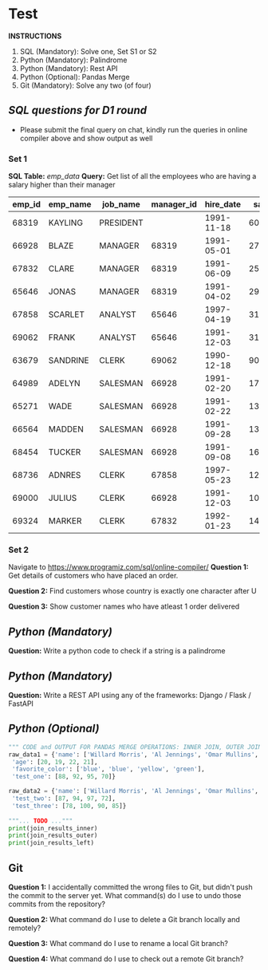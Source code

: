 # Test
**INSTRUCTIONS**
1. SQL (Mandatory): Solve one, Set S1 or S2
2. Python (Mandatory): Palindrome
3. Python (Mandatory): Rest API 
4. Python  (Optional): Pandas Merge
5. Git (Mandatory): Solve any two (of four)

## _SQL questions for D1 round_
- Please submit the final query on chat, kindly run the queries in online compiler above and show output as well

### Set 1
**SQL Table:** *emp_data*
**Query:** Get list of all the employees who are having a salary higher than their manager

| emp_id | emp_name | job_name  | manager_id | hire_date  | salary  | commission | dep_id |
|--------|----------|-----------|------------|------------|---------|------------|--------|
|  68319 | KAYLING  | PRESIDENT |            | 1991-11-18 | 6000.00 |            |   1001 |
|  66928 | BLAZE    | MANAGER   |      68319 | 1991-05-01 | 2750.00 |            |   3001 |
|  67832 | CLARE    | MANAGER   |      68319 | 1991-06-09 | 2550.00 |            |   1001 |
|  65646 | JONAS    | MANAGER   |      68319 | 1991-04-02 | 2957.00 |            |   2001 |
|  67858 | SCARLET  | ANALYST   |      65646 | 1997-04-19 | 3100.00 |            |   2001 |
|  69062 | FRANK    | ANALYST   |      65646 | 1991-12-03 | 3100.00 |            |   2001 |
|  63679 | SANDRINE | CLERK     |      69062 | 1990-12-18 |  900.00 |            |   2001 |
|  64989 | ADELYN   | SALESMAN  |      66928 | 1991-02-20 | 1700.00 |     400.00 |   3001 |
|  65271 | WADE     | SALESMAN  |      66928 | 1991-02-22 | 1350.00 |     600.00 |   3001 |
|  66564 | MADDEN   | SALESMAN  |      66928 | 1991-09-28 | 1350.00 |    1500.00 |   3001 |
|  68454 | TUCKER   | SALESMAN  |      66928 | 1991-09-08 | 1600.00 |       0.00 |   3001 |
|  68736 | ADNRES   | CLERK     |      67858 | 1997-05-23 | 1200.00 |            |   2001 |
|  69000 | JULIUS   | CLERK     |      66928 | 1991-12-03 | 1050.00 |            |   3001 |
|  69324 | MARKER   | CLERK     |      67832 | 1992-01-23 | 1400.00 |            |   1001 |


### Set 2
Navigate to https://www.programiz.com/sql/online-compiler/
**Question 1:** Get details of customers who have placed an order.

**Question 2:** Find customers whose country is exactly one character after U

**Question 3:** Show customer names who have atleast 1 order delivered

## _Python (Mandatory)_
**Question:** Write a python code to check if a string is a palindrome

## _Python (Mandatory)_
**Question:** Write a REST API using any of the frameworks: Django / Flask / FastAPI

## _Python (Optional)_
```python
""" CODE and OUTPUT FOR PANDAS MERGE OPERATIONS: INNER JOIN, OUTER JOIN, LEFT JOIN """
raw_data1 = {'name': ['Willard Morris', 'Al Jennings', 'Omar Mullins', 'Spencer McDaniel'],
 'age': [20, 19, 22, 21],
 'favorite_color': ['blue', 'blue', 'yellow', 'green'],
 'test_one': [88, 92, 95, 70]}

raw_data2 = {'name': ['Willard Morris', 'Al Jennings', 'Omar Mullins', 'Spencer McDaniel'],
 'test_two': [87, 94, 97, 72],
 'test_three': [78, 100, 90, 85]}
 
"""... TODO ..."""
print(join_results_inner)
print(join_results_outer)
print(join_results_left)
```

## Git
**Question 1:** I accidentally committed the wrong files to Git, but didn't push the commit to the server yet. What command(s) do I use to undo those commits from the repository?

**Question 2:** What command do I use to delete a Git branch locally and remotely?

**Question 3:** What command do I use to rename a local Git branch?

**Question 4:** What command do I use to check out a remote Git branch?
